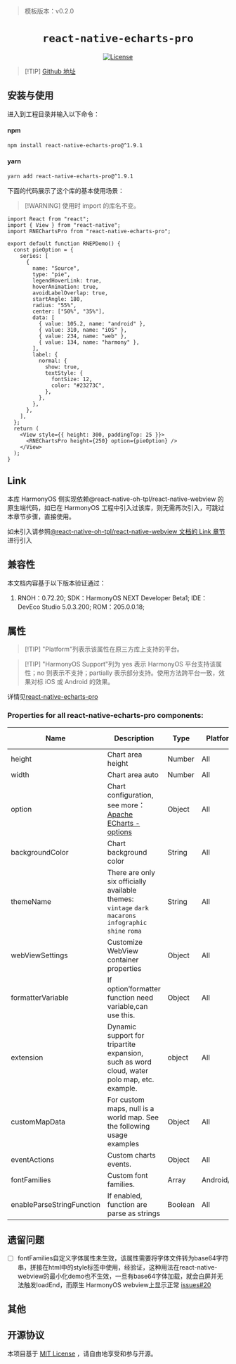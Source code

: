 > 模板版本：v0.2.0

<p align="center">
  <h1 align="center"> <code>react-native-echarts-pro</code> </h1>
</p>
<p align="center">
    <a href="https://github.com/supervons/react-native-echarts-pro/blob/master/LICENSE">
        <img src="https://img.shields.io/badge/license-MIT-green.svg" alt="License" />
    </a>
</p>

> [!TIP] [Github 地址](https://github.com/supervons/react-native-echarts-pro)

## 安装与使用

进入到工程目录并输入以下命令：



<!-- tabs:start -->

#### npm

```bash
npm install react-native-echarts-pro@^1.9.1
```

#### yarn

```bash
yarn add react-native-echarts-pro@^1.9.1
```

<!-- tabs:end -->

下面的代码展示了这个库的基本使用场景：

> [!WARNING] 使用时 import 的库名不变。

```tsx
import React from "react";
import { View } from "react-native";
import RNEChartsPro from "react-native-echarts-pro";

export default function RNEPDemo() {
  const pieOption = {
    series: [
      {
        name: "Source",
        type: "pie",
        legendHoverLink: true,
        hoverAnimation: true,
        avoidLabelOverlap: true,
        startAngle: 180,
        radius: "55%",
        center: ["50%", "35%"],
        data: [
          { value: 105.2, name: "android" },
          { value: 310, name: "iOS" },
          { value: 234, name: "web" },
          { value: 134, name: "harmony" },
        ],
        label: {
          normal: {
            show: true,
            textStyle: {
              fontSize: 12,
              color: "#23273C",
            },
          },
        },
      },
    ],
  };
  return (
    <View style={{ height: 300, paddingTop: 25 }}>
      <RNEChartsPro height={250} option={pieOption} />
    </View>
  );
}
```

## Link

本库 HarmonyOS 侧实现依赖@react-native-oh-tpl/react-native-webview 的原生端代码，如已在 HarmonyOS 工程中引入过该库，则无需再次引入，可跳过本章节步骤，直接使用。

如未引入请参照[@react-native-oh-tpl/react-native-webview 文档的 Link 章节](/zh-cn/react-native-webview.md)进行引入

## 兼容性

本文档内容基于以下版本验证通过：

1. RNOH：0.72.20; SDK：HarmonyOS NEXT Developer Beta1; IDE：DevEco Studio 5.0.3.200; ROM：205.0.0.18;

## 属性

> [!TIP] "Platform"列表示该属性在原三方库上支持的平台。

> [!TIP] "HarmonyOS Support"列为 yes 表示 HarmonyOS 平台支持该属性；no 则表示不支持；partially 表示部分支持。使用方法跨平台一致，效果对标 iOS 或 Android 的效果。

详情见[react-native-echarts-pro](https://github.com/supervons/react-native-echarts-pro/tree/master)

### Properties for all react-native-echarts-pro components:

| Name                      | Description                                                                                                  | **Type** | Platform    | Required | HarmonyOS Support |
| ------------------------- | ------------------------------------------------------------------------------------------------------------ | -------- | ----------- | -------- | ----------------- |
| height                    | Chart area height                                                                                            | Number   | All         | Y        | Yes               |
| width                     | Chart area auto                                                                                              | Number   | All         | N        | Yes               |
| option                    | Chart configuration, see more：[Apache ECharts - options](https://echarts.apache.org/en/option.html#title)   | Object   | All         | Y        | Yes               |
| backgroundColor           | Chart background color                                                                                       | String   | All         | N        | Yes               |
| themeName                 | There are only six officially available themes:<br/>`vintage` `dark` `macarons` `infographic` `shine` `roma` | String   | All         | N        | Yes               |
| webViewSettings           | Customize WebView container properties                                                                       | Object   | All         | N        | Yes               |
| formatterVariable         | If option’formatter function need variable,can use this.                                                     | Object   | All         | N        | Yes               |
| extension                 | Dynamic support for tripartite expansion, such as word cloud, water polo map, etc. example.                  | object   | All         | N        | Yes               |
| customMapData             | For custom maps, null is a world map. See the following usage examples                                       | Object   | All         | N        | Yes               |
| eventActions              | Custom charts events.                                                                                        | Object   | All         | N        | Yes               |
| fontFamilies              | Custom font families.                                                                                        | Array    | Android/ios | N        | No                |
| enableParseStringFunction | If enabled, function are parse as strings                                                                    | Boolean  | All         | N        | Yes               |

## 遗留问题

- [ ] fontFamilies自定义字体属性未生效，该属性需要将字体文件转为base64字符串，拼接在html中的style标签中使用，经验证，这种用法在react-native-webview的最小化demo也不生效，一旦有base64字体加载，就会白屏并无法触发loadEnd，而原生 HarmonyOS webview上显示正常 [issues#20](https://github.com/react-native-oh-library/react-native-webview/issues/20)

## 其他

## 开源协议

本项目基于 [MIT License](https://github.com/oblador/react-native-progress/blob/master/LICENSE) ，请自由地享受和参与开源。
